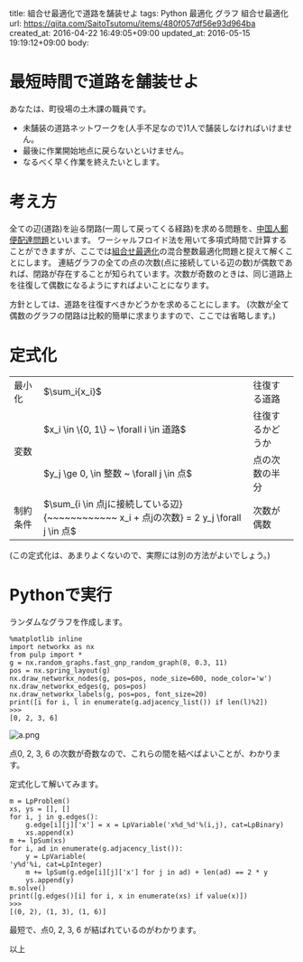 title: 組合せ最適化で道路を舗装せよ
tags: Python 最適化 グラフ 組合せ最適化
url: https://qiita.com/SaitoTsutomu/items/480f057df56e93d964ba
created_at: 2016-04-22 16:49:05+09:00
updated_at: 2016-05-15 19:19:12+09:00
body:

# 最短時間で道路を舗装せよ
あなたは、町役場の土木課の職員です。

- 未舗装の道路ネットワークを(人手不足なので)1人で舗装しなければいけません。
- 最後に作業開始地点に戻らないといけません。
- なるべく早く作業を終えたいとします。

# 考え方
全ての辺(道路)を辿る閉路(一周して戻ってくる経路)を求める問題を、[中国人郵便配達問題](https://ja.wikipedia.org/wiki/%E4%B8%AD%E5%9B%BD%E4%BA%BA%E9%83%B5%E4%BE%BF%E9%85%8D%E9%81%94%E5%95%8F%E9%A1%8C)といいます。
ワーシャルフロイド法を用いて多項式時間で計算することができますが、ここでは[組合せ最適化](http://qiita.com/Tsutomu-KKE@github/items/bfbf4c185ed7004b5721)の混合整数最適化問題と捉えて解くことにします。
連結グラフの全ての点の次数(点に接続している辺の数)が偶数であれば、閉路が存在することが知られています。次数が奇数のときは、同じ道路上を往復して偶数になるようにすればよいことになります。

方針としては、道路を往復すべきかどうかを求めることにします。
(次数が全て偶数のグラフの閉路は比較的簡単に求まりますので、ここでは省略します。)

# 定式化

<table>
<tr><td>最小化</td><td>$\sum_i{x_i}$</td><td>往復する道路</td></tr>
<tr><td rowspan="2">変数</td><td>$x_i \in \{0,  1\} ~ \forall i \in 道路$</td><td>往復するかどうか</td></tr>
<tr><td>$y_j \ge 0, \in 整数 ~ \forall j \in 点$</td><td>点の次数の半分</td></tr>
<tr><td>制約条件</td><td>$\sum_{i \in 点jに接続している辺}{~~~~~~~~~~~~ x_i + 点jの次数} = 2 y_j \forall j \in 点$</td><td>次数が偶数</td></tr>
</table>

(この定式化は、あまりよくないので、実際には別の方法がよいでしょう。)

# Pythonで実行

ランダムなグラフを作成します。

```py3:python3
%matplotlib inline
import networkx as nx
from pulp import *
g = nx.random_graphs.fast_gnp_random_graph(8, 0.3, 11)
pos = nx.spring_layout(g)
nx.draw_networkx_nodes(g, pos=pos, node_size=600, node_color='w')
nx.draw_networkx_edges(g, pos=pos)
nx.draw_networkx_labels(g, pos=pos, font_size=20)
print([i for i, l in enumerate(g.adjacency_list()) if len(l)%2])
>>>
[0, 2, 3, 6]
```
![a.png](https://qiita-image-store.s3.amazonaws.com/0/13955/3ace941e-3854-a8c0-5a75-0e06130fe75a.png)

点0, 2, 3, 6 の次数が奇数なので、これらの間を結べばよいことが、わかります。

定式化して解いてみます。

```py3:python3
m = LpProblem()
xs, ys = [], []
for i, j in g.edges():
    g.edge[i][j]['x'] = x = LpVariable('x%d_%d'%(i,j), cat=LpBinary)
    xs.append(x)
m += lpSum(xs)
for i, ad in enumerate(g.adjacency_list()):
    y = LpVariable(
'y%d'%i, cat=LpInteger)
    m += lpSum(g.edge[i][j]['x'] for j in ad) + len(ad) == 2 * y
    ys.append(y)
m.solve()
print([g.edges()[i] for i, x in enumerate(xs) if value(x)])
>>>
[(0, 2), (1, 3), (1, 6)]
```

最短で、点0, 2, 3, 6 が結ばれているのがわかります。

以上


